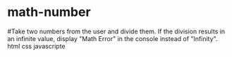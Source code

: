 # math-number
#Take two numbers from the user and divide them. If the division results in an infinite value, display "Math Error" in the console instead of "Infinity". html css javascripte
